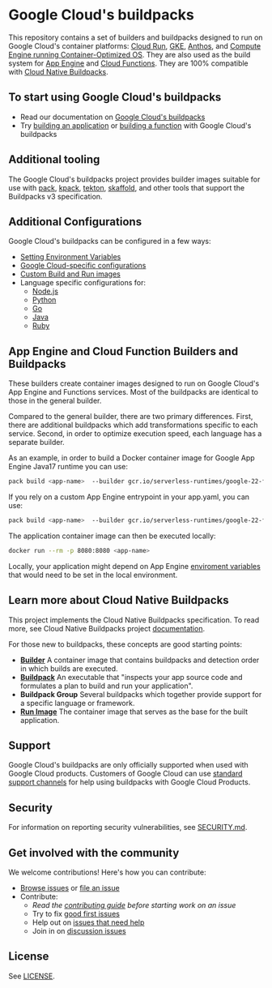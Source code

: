 # Google Cloud's buildpacks

This repository contains a set of builders and buildpacks designed to run on
Google Cloud's container platforms:
 [Cloud Run](https://cloud.google.com/run),
 [GKE](https://cloud.google.com/kubernetes-engine),
 [Anthos](https://cloud.google.com/anthos),
 and [Compute Engine running Container-Optimized OS](https://cloud.google.com/container-optimized-os/docs).
 They are also used as the build system for [App Engine](https://cloud.google.com/appengine) and [Cloud Functions](https://cloud.google.com/functions).
 They are 100% compatible with [Cloud Native Buildpacks](https://buildpacks.io/).

## To start using Google Cloud's buildpacks

* Read our documentation on [Google Cloud's buildpacks](https://cloud.google.com/docs/buildpacks/overview)
* Try [building an application](https://cloud.google.com/docs/buildpacks/build-application) or [building a function](https://cloud.google.com/docs/buildpacks/build-function) with Google Cloud's buildpacks

## Additional tooling

The Google Cloud's buildpacks project provides builder images suitable for use
with
[pack](https://github.com/buildpacks/pack),
[kpack](https://github.com/pivotal/kpack),
[tekton](https://github.com/tektoncd/catalog/tree/HEAD/task/buildpacks/0.1),
[skaffold](https://github.com/GoogleContainerTools/skaffold/tree/HEAD/examples/buildpacks),
and other tools that support the Buildpacks v3 specification.

## Additional Configurations
Google Cloud's buildpacks can be configured in a few ways:

* [Setting Environment Variables](https://cloud.google.com/docs/buildpacks/set-environment-variables)
* [Google Cloud-specific configurations](https://cloud.google.com/docs/buildpacks/service-specific-configs)
* [Custom Build and Run images](https://cloud.google.com/docs/buildpacks/build-run-image)
* Language specific configurations for:
    * [Node.js](https://cloud.google.com/docs/buildpacks/nodejs)
    * [Python](https://cloud.google.com/docs/buildpacks/python)
    * [Go](https://cloud.google.com/docs/buildpacks/go)
    * [Java](https://cloud.google.com/docs/buildpacks/java)
    * [Ruby](https://cloud.google.com/docs/buildpacks/ruby)

## App Engine and Cloud Function Builders and Buildpacks

These builders create container images designed to run on Google Cloud's App
Engine and Functions services. Most of the buildpacks are
identical to those in the general builder.

Compared to the general builder, there are two primary differences. First,
there are additional buildpacks which add transformations specific to each
service. Second, in order to optimize execution speed, each
language has a separate builder.

As an example, in order to build a Docker container image  for Google App Engine
Java17 runtime you can use:

```bash
pack build <app-name>  --builder gcr.io/serverless-runtimes/google-22-full/builder/java
```

If you rely on a custom App Engine entrypoint in your app.yaml, you can use:

```bash
pack build <app-name>  --builder gcr.io/serverless-runtimes/google-22-full/builder/java  --env GOOGLE_ENTRYPOINT="your entry point command"
```

The application container image can then be executed locally:

```bash
docker run --rm -p 8080:8080 <app-name>
```
Locally, your application might depend on App Engine [enviroment variables](https://cloud.google.com/appengine/docs/standard/java-gen2/runtime#environment_variables) that would need to be set in the local environment.

## Learn more about Cloud Native Buildpacks

This project implements the Cloud Native Buildpacks specification. 
To read more, see Cloud Native Buildpacks project
[documentation](https://buildpacks.io/docs/for-app-developers/concepts/).

For those new to buildpacks, these concepts are good starting points:

* **[Builder](https://buildpacks.io/docs/concepts/components/for-app-developers/builder/)** A container image that contains buildpacks and detection order in which builds are executed.
* **[Buildpack](https://buildpacks.io/docs/concepts/components/for-app-developers/buildpack/)** An executable that "inspects your app source code and formulates a plan to build and run your application".
* **Buildpack Group** Several buildpacks which together provide support for a
specific language or framework.
* **[Run Image](https://buildpacks.io/docs/for-app-developers/concepts/base-images/stack/)** The container image that serves as the base for the built application.

## Support

Google Cloud's buildpacks are only officially supported when used with Google Cloud products.
Customers of Google Cloud can use [standard support channels](https://cloud.google.com/support-hub)
for help using buildpacks with Google Cloud Products.

## Security

For information on reporting security vulnerabilities, see [SECURITY.md](./SECURITY.md).

## Get involved with the community

We welcome contributions! Here's how you can contribute:

* [Browse issues](https://github.com/GoogleCloudPlatform/buildpacks/issues) or [file an issue](https://github.com/GoogleCloudPlatform/buildpacks/issues/new)
* Contribute:
  * *Read the [contributing guide](https://github.com/GoogleCloudPlatform/buildpacks/blob/main/CONTRIBUTING.md) before starting work on an issue*
  * Try to fix [good first issues](https://github.com/GoogleCloudPlatform/buildpacks/labels/good%20first%20issue)
  * Help out on [issues that need help](https://github.com/GoogleCloudPlatform/buildpacks/labels/help%20wanted)
  * Join in on [discussion issues](https://github.com/GoogleCloudPlatform/buildpacks/labels/discuss)
<!--  * Read the [style guide]  -->

## License

See [LICENSE](LICENSE).


